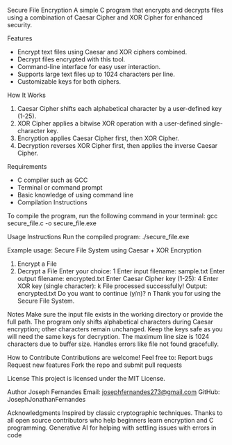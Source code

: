 Secure File Encryption
A simple C program that encrypts and decrypts files using a combination of Caesar Cipher and XOR Cipher for enhanced security.

 Features
- Encrypt text files using Caesar and XOR ciphers combined.
- Decrypt files encrypted with this tool.
- Command-line interface for easy user interaction.
- Supports large text files up to 1024 characters per line.
- Customizable keys for both ciphers.

 How It Works

1. Caesar Cipher shifts each alphabetical character by a user-defined key (1-25).
2. XOR Cipher applies a bitwise XOR operation with a user-defined single-character key.
3. Encryption applies Caesar Cipher first, then XOR Cipher.
4. Decryption reverses XOR Cipher first, then applies the inverse Caesar Cipher.

 Requirements

- C compiler such as GCC
- Terminal or command prompt
- Basic knowledge of using command line
- Compilation Instructions

To compile the program, run the following command in your terminal:
gcc secure_file.c -o secure_file.exe

Usage Instructions
Run the compiled program:
./secure_file.exe

Example usage:
Secure File System using Caesar + XOR Encryption
1. Encrypt a File
2. Decrypt a File
Enter your choice: 1
Enter input filename: sample.txt
Enter output filename: encrypted.txt
Enter Caesar Cipher key (1-25): 4
Enter XOR key (single character): k
File processed successfully! Output: encrypted.txt
Do you want to continue (y/n)? n
Thank you for using the Secure File System.

Notes
Make sure the input file exists in the working directory or provide the full path.
The program only shifts alphabetical characters during Caesar encryption; other characters remain unchanged.
Keep the keys safe as you will need the same keys for decryption.
The maximum line size is 1024 characters due to buffer size.
Handles errors like file not found gracefully.

How to Contribute
Contributions are welcome! Feel free to:
Report bugs
Request new features
Fork the repo and submit pull requests

License
This project is licensed under the MIT License.

Author
Joseph Fernandes
Email: josephfernandes273@gmail.com
GitHub: JosephJonathanFernandes

Acknowledgments
Inspired by classic cryptographic techniques.
Thanks to all open source contributors who help beginners learn encryption and C programming.
Generative AI for helping with settling issues with errors in code

